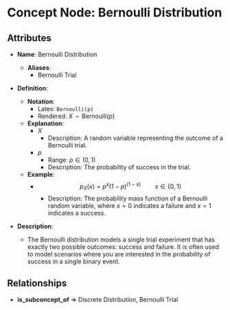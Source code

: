 # Concept Node: Bernoulli Distribution

## Attributes

- **Name**: Bernoulli Distribution
  - **Aliases**: 
    - Bernoulli Trial
- **Definition**:
  - **Notation**: 
    - Latex: `Bernoulli(p)`
    - Rendered: $X \sim \text{Bernoulli}(p)$ 
  - **Explanation**:
    - $X$
      - Description: A random variable representing the outcome of a Bernoulli trial.
    - $p$
      - Range: $p \in (0,1)$
      - Description: The probability of success in the trial.
  - **Example**:
    - $$p_X(x) = p^x(1-p)^{(1-x)}\quad \quad x\in \{0,1\}$$
      - Description: The probability mass function of a Bernoulli random variable, where $x = 0$ indicates a failure and $x = 1$ indicates a success.

- **Description**: 
  - The Bernoulli distribution models a single trial experiment that has exactly two possible outcomes: success and failure. It is often used to model scenarios where you are interested in the probability of success in a single binary event.

## Relationships

- **is_subconcept_of** => Discrete Distribution, Bernoulli Trial